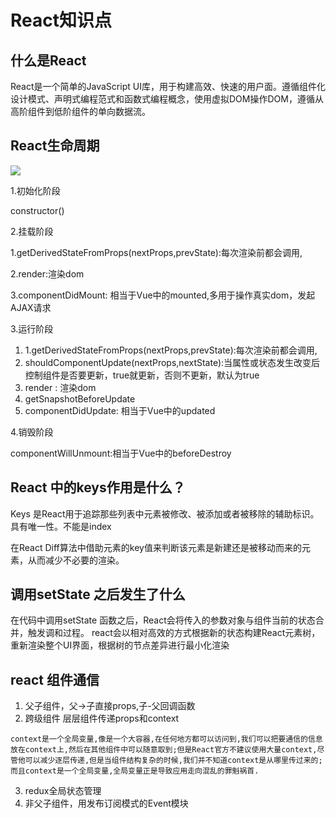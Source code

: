 # React知识点

## 什么是React

React是一个简单的JavaScript UI库，用于构建高效、快速的用户面。遵循组件化设计模式、声明式编程范式和函数式编程概念，使用虚拟DOM操作DOM，遵循从高阶组件到低阶组件的单向数据流。

## React生命周期

![](https://gitee.com/gitee_fanjunyang/JueJin/raw/master/images/React%E7%94%9F%E5%91%BD%E5%91%A8%E6%9C%9F_4.png)

1.初始化阶段

constructor()

2.挂载阶段

1.getDerivedStateFromProps(nextProps,prevState):每次渲染前都会调用,

2.render:渲染dom

3.componentDidMount: 相当于Vue中的mounted,多用于操作真实dom，发起AJAX请求

3.运行阶段

1. 1.getDerivedStateFromProps(nextProps,prevState):每次渲染前都会调用,
2. shouldComponentUpdate(nextProps,nextState):当属性或状态发生改变后控制组件是否要更新，true就更新，否则不更新，默认为true
3. render : 渲染dom
4. getSnapshotBeforeUpdate
5. componentDidUpdate: 相当于Vue中的updated

4.销毁阶段

componentWillUnmount:相当于Vue中的beforeDestroy



## React 中的keys作用是什么？

Keys 是React用于追踪那些列表中元素被修改、被添加或者被移除的辅助标识。具有唯一性。不能是index

在React Diff算法中借助元素的key值来判断该元素是新建还是被移动而来的元素，从而减少不必要的渲染。

## 调用setState 之后发生了什么

在代码中调用setState 函数之后，React会将传入的参数对象与组件当前的状态合并，触发调和过程。 react会以相对高效的方式根据新的状态构建React元素树，重新渲染整个UI界面，根据树的节点差异进行最小化渲染

## react 组件通信
1. 父子组件，父->子直接props,子-父回调函数
2. 跨级组件 层层组件传递props和context
```text
context是一个全局变量,像是一个大容器,在任何地方都可以访问到,我们可以把要通信的信息放在context上,然后在其他组件中可以随意取到;但是React官方不建议使用大量context,尽管他可以减少逐层传递,但是当组件结构复杂的时候,我们并不知道context是从哪里传过来的;而且context是一个全局变量,全局变量正是导致应用走向混乱的罪魁祸首.
```
3. redux全局状态管理
4. 非父子组件，用发布订阅模式的Event模块

